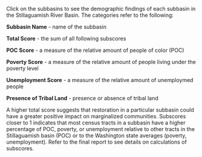 Click on the subbasins to see the demographic findings of each subbasin in the Stillaguamish River Basin. The categories refer to the following: 

**Subbasin Name** - name of the subbasin

**Total Score** - the sum of all following subscores

**POC Score** - a measure of the relative amount of people of color (POC)

**Poverty Score** - a measure of the relative amount of people living under the poverty level

**Unemployment Score** - a measure of the relative amount of unemploymed people 

**Presence of Tribal Land** - presence or absence of tribal land 

A higher total score suggests that restoration in a particular subbasin could have a greater positive impact on marginalized communities. Subscores closer to 1 indicates that most census tracts in a subbasin have a higher percentage of POC, poverty, or unemployment relative to other tracts in the Stillaguamish basin (POC) or to the Washington state averages (poverty, unemployment). Refer to the final report to see details on calculations of subscores.